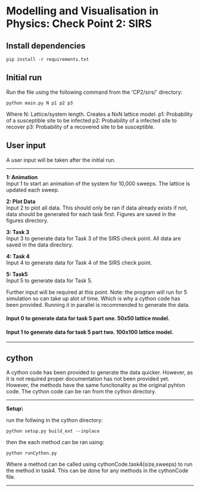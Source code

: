 # Modelling and Visualisation in Physics: Check Point 2: SIRS

## Install dependencies
```
pip install -r requirements.txt
```

## Initial run
Run the file using the following command from the 'CP2/sirs/' directory:
```
python main.py N p1 p2 p3
```
Where N: Lattice/system length. Creates a NxN lattice model.
p1: Probability of a susceptible site to be infected
p2: Probability of a infected site to recover
p3: Probability of a recovered site to be susceptible.

## User input
A user input will be taken after the initial run.

---

__1: Animation__\
Input 1 to start an animation of the system for 10,000 sweeps. The lattice is updated each sweep.

__2: Plot Data__\
Input 2 to plot all data. This should only be ran if data already exists if not, data should be generated for each task first. Figures are saved in the figures directory.

__3: Task 3__\
Input 3 to generate data for Task 3 of the SIRS check point. All data are saved in the data directory. 

__4: Task 4__\
Input 4 to generate data for Task 4 of the SIRS check point. 

__5: Task5__\
Input 5 to generate data for Task 5.

Further input will be required at this point. Note: the program will run for 5 simulation so can take up alot of time. Which is why a cython code has been provided.
Running it in parallel is recommended to generate the data.
#### Input 0 to generate data for task 5 part one. 50x50 lattice model.
#### Input 1 to generate data for task 5 part two. 100x100 lattice model.

---


## cython
A cython code has been provided to generate the data quicker. However, as it is not required proper documentation has not been provided yet. However, the methods have the same funcitonality
as the original pyhton code. The cython code can be ran from the cython directory.

---

__Setup__\

run the follwing in the cython directory:
```
python setup.py build_ext --inplace
```

then the each method can be ran using:
```
python runCython.py
```
Where a method can be called using cythonCode.task4(size,sweeps) to run the method in task4. This can be done for any methods in the cythonCode file.

---